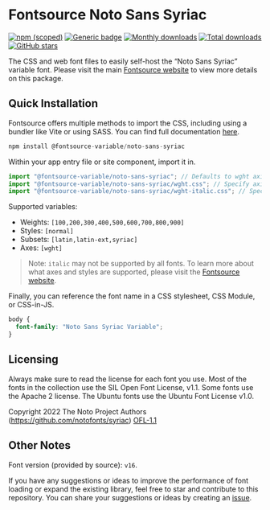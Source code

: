 # Fontsource Noto Sans Syriac

[![npm (scoped)](https://img.shields.io/npm/v/@fontsource-variable/noto-sans-syriac?color=brightgreen)](https://www.npmjs.com/package/@fontsource-variable/noto-sans-syriac) [![Generic badge](https://img.shields.io/badge/fontsource-passing-brightgreen)](https://github.com/fontsource/fontsource) [![Monthly downloads](https://badgen.net/npm/dm/@fontsource-variable/noto-sans-syriac)](https://github.com/fontsource/fontsource) [![Total downloads](https://badgen.net/npm/dt/@fontsource-variable/noto-sans-syriac)](https://github.com/fontsource/fontsource) [![GitHub stars](https://img.shields.io/github/stars/fontsource/fontsource.svg?style=social&label=Star)](https://github.com/fontsource/fontsource/stargazers)

The CSS and web font files to easily self-host the “Noto Sans Syriac” variable font. Please visit the main [Fontsource website](https://fontsource.org/fonts/noto-sans-syriac) to view more details on this package.

## Quick Installation

Fontsource offers multiple methods to import the CSS, including using a bundler like Vite or using SASS. You can find full documentation [here](https://fontsource.org/docs/getting-started/introduction).

```javascript
npm install @fontsource-variable/noto-sans-syriac
```

Within your app entry file or site component, import it in.

```javascript
import "@fontsource-variable/noto-sans-syriac"; // Defaults to wght axis
import "@fontsource-variable/noto-sans-syriac/wght.css"; // Specify axis
import "@fontsource-variable/noto-sans-syriac/wght-italic.css"; // Specify axis and style
```

Supported variables:
- Weights: `[100,200,300,400,500,600,700,800,900]`
- Styles: `[normal]`
- Subsets: `[latin,latin-ext,syriac]`
- Axes: `[wght]`

> Note: `italic` may not be supported by all fonts. To learn more about what axes and styles are supported, please visit the [Fontsource website](https://fontsource.org/fonts/noto-sans-syriac).

Finally, you can reference the font name in a CSS stylesheet, CSS Module, or CSS-in-JS.

```css
body {
  font-family: "Noto Sans Syriac Variable";
}
```

## Licensing
Always make sure to read the license for each font you use. Most of the fonts in the collection use the SIL Open Font License, v1.1. Some fonts use the Apache 2 license. The Ubuntu fonts use the Ubuntu Font License v1.0.

Copyright 2022 The Noto Project Authors (https://github.com/notofonts/syriac)
[OFL-1.1](https://openfontlicense.org)

## Other Notes
Font version (provided by source): `v16`.

If you have any suggestions or ideas to improve the performance of font loading or expand the existing library, feel free to star and contribute to this repository. You can share your suggestions or ideas by creating an [issue](https://github.com/fontsource/fontsource/issues).